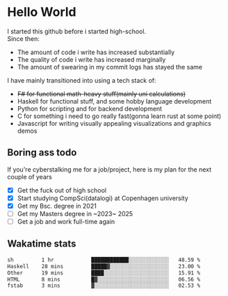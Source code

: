 # Hello World

I started this github before i started high-school.  
Since then:
- The amount of code i write has increased substantially
- The quality of code i write has increased marginally
- The amount of swearing in my commit logs has stayed the same

I have mainly transitioned into using a tech stack of:
- ~~F# for functional math-heavy stuff(mainly uni calculations)~~
- Haskell for functional stuff, and some hobby language development
- Python for scripting and for backend development
- C for something i need to go really fast(gonna learn rust at some point)
- Javascript for writing visually appealing visualizations and graphics demos

## Boring ass todo
If you're cyberstalking me for a job/project, here is my plan for the next couple of years
- [x] Get the fuck out of high school
- [x] Start studying CompSci(datalogi) at Copenhagen university
- [x] Get my Bsc. degree in 2021
- [ ] Get my Masters degree in ~2023~ 2025
- [ ] Get a job and work full-time again

## Wakatime stats
<!--START_SECTION:waka-->

```txt
sh         1 hr            ████████████░░░░░░░░░░░░░   48.59 %
Haskell    28 mins         █████▓░░░░░░░░░░░░░░░░░░░   23.00 %
Other      19 mins         ████░░░░░░░░░░░░░░░░░░░░░   15.91 %
HTML       8 mins          █▓░░░░░░░░░░░░░░░░░░░░░░░   06.56 %
fstab      3 mins          ▓░░░░░░░░░░░░░░░░░░░░░░░░   02.53 %
```

<!--END_SECTION:waka-->
